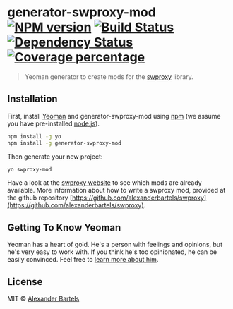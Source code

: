 # generator-swproxy-mod [![NPM version][npm-image]][npm-url] [![Build Status][travis-image]][travis-url] [![Dependency Status][daviddm-image]][daviddm-url] [![Coverage percentage][coveralls-image]][coveralls-url]
> Yeoman generator to create mods for the [swproxy](https://github.com/alexanderbartels/swproxy) library.

## Installation

First, install [Yeoman](http://yeoman.io) and generator-swproxy-mod using [npm](https://www.npmjs.com/) (we assume you have pre-installed [node.js](https://nodejs.org/)).

```bash
npm install -g yo
npm install -g generator-swproxy-mod
```

Then generate your new project:

```bash
yo swproxy-mod
```

Have a look at the [swproxy website](http://www.alexanderbartels.com/swproxy-www) to see which mods are already available.
More information about how to write a swproxy mod, provided at the github repository [https://github.com/alexanderbartels/swproxy](https://github.com/alexanderbartels/swproxy).

## Getting To Know Yeoman

Yeoman has a heart of gold. He&#39;s a person with feelings and opinions, but he&#39;s very easy to work with. 
If you think he&#39;s too opinionated, he can be easily convinced. Feel free to [learn more about him](http://yeoman.io/).

## License

MIT © [Alexander Bartels](http://www.alexanderbartels.com)


[npm-image]: https://badge.fury.io/js/generator-swproxy-mod.svg
[npm-url]: https://npmjs.org/package/generator-swproxy-mod
[travis-image]: https://travis-ci.org/alexanderbartels/generator-swproxy-mod.svg?branch=master
[travis-url]: https://travis-ci.org/alexanderbartels/generator-swproxy-mod
[daviddm-image]: https://david-dm.org/alexanderbartels/generator-swproxy-mod.svg?theme=shields.io
[daviddm-url]: https://david-dm.org/alexanderbartels/generator-swproxy-mod
[coveralls-image]: https://coveralls.io/repos/alexanderbartels/generator-swproxy-mod/badge.svg
[coveralls-url]: https://coveralls.io/r/alexanderbartels/generator-swproxy-mod
